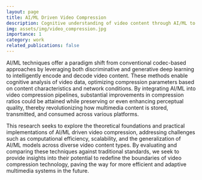 ```yaml
---
layout: page
title: AI/ML Driven Video Compression
description: Cognitive understanding of video content through AI/ML to improve video compression performance
img: assets/img/video_compression.jpg
importance: 1
category: work
related_publications: false
---
```


AI/ML techniques offer a paradigm shift from conventional codec-based approaches by leveraging both discriminative and generative deep learning to intelligently encode and decode video content. These methods enable cognitive analysis of video data, optimizing compression parameters based on content characteristics and network conditions. By integrating AI/ML into video compression pipelines, substantial improvements in compression ratios could be attained while preserving or even enhancing perceptual quality, thereby revolutionizing how multimedia content is stored, transmitted, and consumed across various platforms.

This research seeks to explore the theoretical foundations and practical implementations of AI/ML driven video compression, addressing challenges such as computational efficiency, scalability, and the generalization of AI/ML models across diverse video content types. By evaluating and comparing these techniques against traditional standards, we seek to provide insights into their potential to redefine the boundaries of video compression technology, paving the way for more efficient and adaptive multimedia systems in the future.